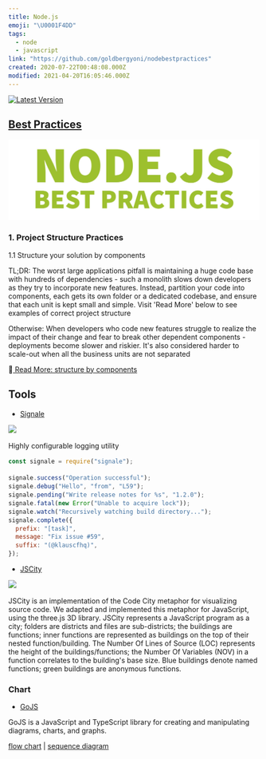 ```yaml
---
title: Node.js
emoji: "\U0001F4DD"
tags:
  - node
  - javascript
link: "https://github.com/goldbergyoni/nodebestpractices"
created: 2020-07-22T00:48:08.000Z
modified: 2021-04-20T16:05:46.000Z
---
```


[![Latest Version](https://badge.fury.io/js/node.svg)](https://badge.fury.io/js/node)

## [Best Practices](https://github.com/goldbergyoni/nodebestpractices)

![](https://github.com/goldbergyoni/nodebestpractices/raw/master/assets/images/banner-2.jpg)

### 1. Project Structure Practices

1.1 Structure your solution by components

TL;DR: The worst large applications pitfall is maintaining a huge code base with hundreds of dependencies - such a monolith slows down developers as they try to incorporate new features. Instead, partition your code into components, each gets its own folder or a dedicated codebase, and ensure that each unit is kept small and simple. Visit 'Read More' below to see examples of correct project structure

Otherwise: When developers who code new features struggle to realize the impact of their change and fear to break other dependent components - deployments become slower and riskier. It's also considered harder to scale-out when all the business units are not separated

🔗[ Read More: structure by components](https://github.com/goldbergyoni/nodebestpractices/blob/master/sections/projectstructre/breakintcomponents.md)

## Tools

- [Signale](https://github.com/klaussinani/signale)

![](https://github.com/klaussinani/signale/blob/master/media/default-loggers.png)

Highly configurable logging utility

```js
const signale = require("signale");

signale.success("Operation successful");
signale.debug("Hello", "from", "L59");
signale.pending("Write release notes for %s", "1.2.0");
signale.fatal(new Error("Unable to acquire lock"));
signale.watch("Recursively watching build directory...");
signale.complete({
  prefix: "[task]",
  message: "Fix issue #59",
  suffix: "(@klauscfhq)",
});
```

- [JSCity](https://github.com/aserg-ufmg/JSCity)

![](https://raw.githubusercontent.com/aserg-ufmg/JSCity/gh-pages/cities/florajs.png)

JSCity is an implementation of the Code City metaphor for visualizing source code. We adapted and implemented this metaphor for JavaScript, using the three.js 3D library. JSCity represents a JavaScript program as a city; folders are districts and files are sub-districts; the buildings are functions; inner functions are represented as buildings on the top of their nested function/building. The Number Of Lines of Source (LOC) represents the height of the buildings/functions; the Number Of Variables (NOV) in a function correlates to the building's base size. Blue buildings denote named functions; green buildings are anonymous functions.

### Chart

- [GoJS](https://github.com/NorthwoodsSoftware/GoJS)

GoJS is a JavaScript and TypeScript library for creating and manipulating diagrams, charts, and graphs.

[flow chart](https://gojs.net/latest/samples/flowchart.html) | [sequence diagram](https://gojs.net/latest/samples/sequenceDiagram.html)
